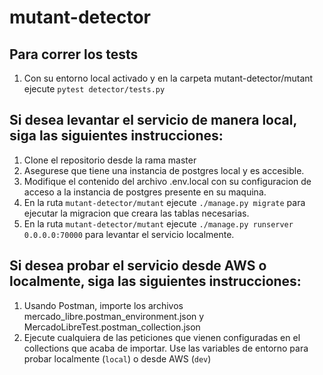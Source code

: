 # mutant-detector

## Para correr los tests
1. Con su entorno local activado y en la carpeta mutant-detector/mutant ejecute ```pytest detector/tests.py ``` 

## Si desea levantar el servicio de manera local, siga las siguientes instrucciones:

1. Clone el repositorio desde la rama master
2. Asegurese que tiene una instancia de postgres local y es accesible. 
3. Modifique el contenido del archivo .env.local con su configuracion de acceso a la instancia de postgres presente en su maquina.
4. En la ruta ```mutant-detector/mutant``` ejecute ```./manage.py migrate``` para ejecutar la migracion que creara las tablas necesarias.
5. En la ruta ```mutant-detector/mutant``` ejecute ```./manage.py runserver 0.0.0.0:70000``` para levantar el servicio localmente.

## Si desea probar el servicio desde AWS o localmente, siga las siguientes instrucciones:

1. Usando Postman, importe los archivos mercado_libre.postman_environment.json y MercadoLibreTest.postman_collection.json
2. Ejecute cualquiera de las peticiones que vienen configuradas en el collections que acaba de importar. Use las variables de entorno para probar localmente (```local```) o desde AWS (```dev```)
